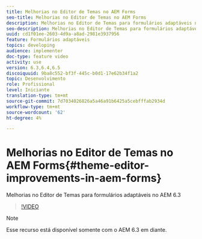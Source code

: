 ```yaml
---
title: Melhorias no Editor de Temas no AEM Forms
seo-title: Melhorias no Editor de Temas no AEM Forms
description: Melhorias no Editor de Temas para formulários adaptáveis no AEM 6.3
seo-description: Melhorias no Editor de Temas para formulários adaptáveis no AEM 6.3
uuid: cd1f01ee-2603-4d9a-a8ad-2981e3937956
feature: Formulários adaptáveis
topics: developing
audience: implementer
doc-type: feature video
activity: use
version: 6.3,6.4,6.5
discoiquuid: 9ba8c552-bf3f-445c-b0d1-17e62b34f1a2
topic: Desenvolvimento
role: Profissional
level: Iniciante
translation-type: tm+mt
source-git-commit: 7d7034026826a5a46a91b6425a5cebfffab2934d
workflow-type: tm+mt
source-wordcount: '62'
ht-degree: 4%

---
```



# Melhorias no Editor de Temas no AEM Forms{#theme-editor-improvements-in-aem-forms}

Melhorias no Editor de Temas para formulários adaptáveis no AEM 6.3

>[!VIDEO](https://video.tv.adobe.com/v/19497?quality=9&learn=on)

>[!NOTE]
>
>Esse recurso está disponível somente com o AEM 6.3 em diante.

